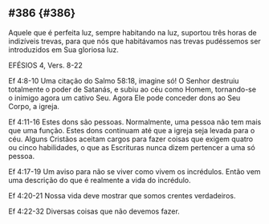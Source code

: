 ## #386 {#386}

Aquele que é perfeita luz, sempre habitando na luz, suportou três horas de indizíveis trevas, para que nós que habitávamos nas trevas pudéssemos ser introduzidos em Sua gloriosa luz.

EFÉSIOS 4, Vers. 8-22

Ef 4:8-10 Uma citação do Salmo 58:18, imagine só! O Senhor destruiu totalmente o poder de Satanás, e subiu ao céu como Homem, tornando-se o inimigo agora um cativo Seu. Agora Ele pode conceder dons ao Seu Corpo, a igreja.

Ef 4:11-16 Estes dons são pessoas. Normalmente, uma pessoa não tem mais que uma função. Estes dons continuam até que a igreja seja levada para o céu. Alguns Cristãos aceitam cargos para fazer coisas que exigem quatro ou cinco habilidades, o que as Escrituras nunca dizem pertencer a uma só pessoa.

Ef 4:17-19 Um aviso para não se viver como vivem os incrédulos. Então vem uma descrição do que é realmente a vida do incrédulo.

Ef 4:20-21 Nossa vida deve mostrar que somos crentes verdadeiros.

Ef 4:22-32 Diversas coisas que não devemos fazer.